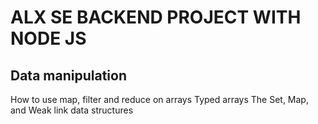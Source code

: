 # ALX SE BACKEND PROJECT WITH NODE JS
## Data manipulation

How to use map, filter and reduce on arrays
Typed arrays
The Set, Map, and Weak link data structures
